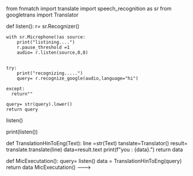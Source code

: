 
from fnmatch import translate
import speech_recognition as sr
from googletrans import Translator

def listen():
    r= sr.Recognizer()

    with sr.Microphone()as source:
        print("listining....")
        r.pause_threshold =1
        audio= r.listen(source,0,8)
    

    try:
        print("recognizing.....")
        query= r.recognize_google(audio,language="hi")
    
    except:
      return""
    
    query= str(query).lower()
    return query 
listen()

print(listen())

def TranslationHinToEng(Text):
    line =str(Text)
    tanslate=Translator()
    result= translate.translate(line)
    data=result.text
    print(f"you : {data}.")
    return data 


def MicExecutation():
    query= listen()
    data = TranslationHinToEng(query)
    return data 
MicExecutation()
--->
